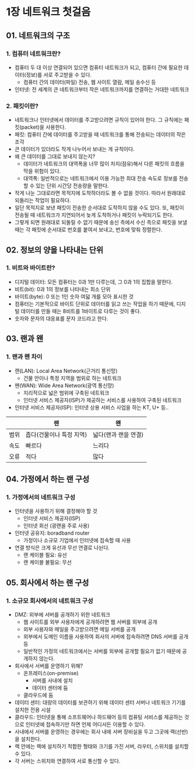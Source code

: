 # 1장 네트워크 첫걸음

## 01. 네트워크의 구조

### 1. 컴퓨터 네트워크란?

- 컴퓨터 두 대 이상 연결되어 있으면 컴퓨터 네트워크가 되고, 컴퓨터 간에 필요한 데이터(정보)를 서로 주고받을 수 있다.
    - 컴퓨터 간의 데이터(파일) 전송, 웹 사이트 열람, 메일 송수신 등
- 인터넷: 전 세계의 큰 네트워크부터 작은 네트워크까지를 연결하는 거대한 네트워크

### 2. 패킷이란?

- 네트워크나 인터넷에서 데이터를 주고받으려면 규칙이 있어야 한다. 그 규칙에는 패킷(packet)을 사용한다.
- 패킷: 컴퓨터 간에 데이터를 주고받을 때 네트워크를 통해 전송되는 데이터의 작은 조각
- 큰 데이터가 있더라도 작게 나누어서 보내는 게 규칙이다.
- 왜 큰 데이터를 그대로 보내지 않는지?
    - 데이터가 네트워크의 대역폭을 너무 많이 차지(점유)해서 다른 패킷의 흐름을 막을 위험이 있다.
    - 대역폭: 일반적으로는 네트워크에서 이용 가능한 최대 전송 속도로 정보를 전송할 수 있는 단위 시간당 전송량을 말한다.
- 작게 나눈 그대로라면 목적지에 도착하더라도 볼 수 없을 것이다. 따라서 원래대로 되돌리는 작업이 필요하다.
- 일단 목적지로 보낸 패킷이 전송한 순서대로 도착하지 않을 수도 있다. 또, 패킷이 전송될 때 네트워크가 지연되어서 늦게 도착하거나 패킷이 누락되기도 한다.
- 그렇게 되면 원래대로 되돌릴 수 없기 때문에 송신 측에서 수신 측으로 패킷을 보낼 때는 각 패킷에 순서대로 번호를 붙여서 보내고, 번호에 맞춰 정렬한다.

## 02. 정보의 양을 나타내는 단위

### 1. 비트와 바이트란?

- 디지털 데이터: 모든 컴퓨터는 0과 1만 다루는데, 그 0과 1의 집합을 말한다.
- 비트(bit): 0과 1의 정보를 나타내는 최소 단위
- 바이트(byte): 0 또는 1인 숫자 여덟 개를 모아 표시한 것
- 컴퓨터는 기본적으로 바이트 단위로 데이터를 읽고 쓰는 작업을 하기 때문에, 디지털 데이터를 만들 때는 8비트를 1바이트로 다루는 것이 좋다.
- 숫자와 문자의 대응표를 문자 코드라고 한다.

## 03. 랜과 왠

### 1. 랜과 왠 차이

- 랜(LAN): Local Area Network(근거리 통신망)
    - 건물 안이나 특정 지역을 범위로 하는 네트워크
- 왠(WAN): Wide Area Network(광역 통신망)
    - 지리적으로 넓은 범위에 구축된 네트워크
    - 인터넷 서비스 제공자(ISP)가 제공하는 서비스를 사용하여 구축된 네트워크
- 인터넷 서비스 제공자(ISP): 인터넷 상용 서비스 사업을 하는 KT, U+ 등..

|  | 랜 | 왠 |
| --- | --- | --- |
| 범위 | 좁다(건물이나 특정 지역) | 넓다(랜과 랜을 연결) |
| 속도 | 빠르다 | 느리다 |
| 오류 | 적다  | 많다 |

## 04. 가정에서 하는 랜 구성

### 1. 가정에서의 네트워크 구성

- 인터넷을 사용하기 위해 결정해야 할 것
    - 인터넷 서비스 제공자(ISP)
    - 인터넷 회선 (광랜을 주로 사용)
- 인터넷 공유지: boradband router
    - 가정이나 소규모 기업에서 인터넷에 접속할 때 사용
- 연결 방식은 크게 유선과 무선 연결로 나뉜다.
    - 랜 케이블 필요: 유선
    - 랜 케이블 불필요: 무선

## 05. 회사에서 하는 랜 구성

### 1. 소규모 회사에서의 네트워크 구성

- DMZ: 외부에 서버를 공개하기 위한 네트워크
    - 웹 사이트를 외부 사용자에게 공개하려면 웹 서버를 외부에 공개
    - 외부 사용자와 메일을 주고받으려면 메일 서버를 공개
    - 외부에서 도메인 이름을 사용하여 회사의 서버에 접속하려면 DNS 서버를 공개 등
    - 일반적인 가정의 네트워크에서는 서버를 외부에 공개할 필요가 없기 때문에 공개하지 않는다.
- 회사에서 서버를 운영하기 위해?
    - 온프레미스(on-premise)
        - 서버를 사내에 설치
        - 데이터 센터에 둠
    - 클라우드에 둠
- 데이터 센터: 대량의 데이터를 보관하기 위해 데이터 센터 서버나 네트워크 기기를 설치한 전용 시설
- 클라우드: 인터넷을 통해 소프트웨어나 하드웨어 등의 컴퓨팅 서비스를 제공하는 것으로 인터넷에 접속하기만 하면 언제 어디서든 이용할 수 있다.
- 사내에서 서버를 운영하는 경우에는 회사 내에 서버 장비실을 두고 그곳에 랙(선반)을 설치한다.
- 랙 안에는 랙에 설치하기 적합한 형태와 크기를 가진 서버, 라우터, 스위치를 설치할 수 있다.
- 각 서버는 스위치와 연결하여 서로 통신할 수 있다.